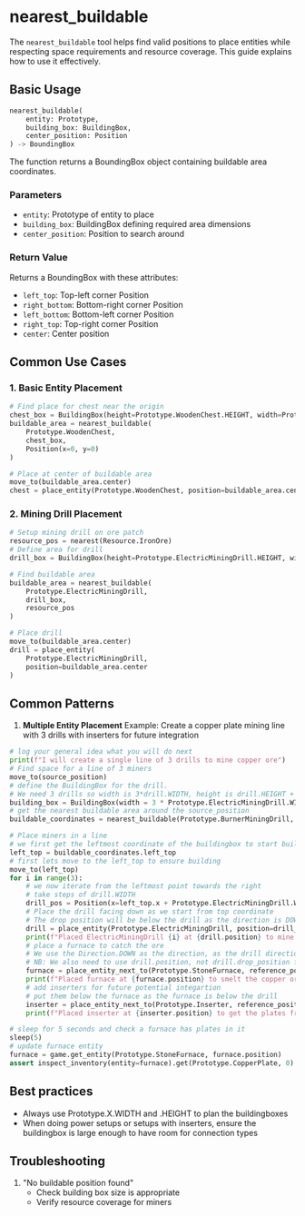 # nearest_buildable

The `nearest_buildable` tool helps find valid positions to place entities while respecting space requirements and resource coverage. This guide explains how to use it effectively.

## Basic Usage

```python
nearest_buildable(
    entity: Prototype,
    building_box: BuildingBox,
    center_position: Position
) -> BoundingBox
```

The function returns a BoundingBox object containing buildable area coordinates.

### Parameters
- `entity`: Prototype of entity to place
- `building_box`: BuildingBox defining required area dimensions
- `center_position`: Position to search around

### Return Value
Returns a BoundingBox with these attributes:
- `left_top`: Top-left corner Position
- `right_bottom`: Bottom-right corner Position
- `left_bottom`: Bottom-left corner Position
- `right_top`: Top-right corner Position
- `center`: Center position


## Common Use Cases

### 1. Basic Entity Placement
```python
# Find place for chest near the origin
chest_box = BuildingBox(height=Prototype.WoodenChest.HEIGHT, width=Prototype.WoodenChest.WIDTH)
buildable_area = nearest_buildable(
    Prototype.WoodenChest,
    chest_box,
    Position(x=0, y=0)
)

# Place at center of buildable area
move_to(buildable_area.center)
chest = place_entity(Prototype.WoodenChest, position=buildable_area.center)
```

### 2. Mining Drill Placement
```python
# Setup mining drill on ore patch
resource_pos = nearest(Resource.IronOre)
# Define area for drill
drill_box = BuildingBox(height=Prototype.ElectricMiningDrill.HEIGHT, width=Prototype.ElectricMiningDrill.WIDTH)

# Find buildable area
buildable_area = nearest_buildable(
    Prototype.ElectricMiningDrill,
    drill_box,
    resource_pos
)

# Place drill
move_to(buildable_area.center)
drill = place_entity(
    Prototype.ElectricMiningDrill,
    position=buildable_area.center
)
```
## Common Patterns

1. **Multiple Entity Placement**
Example: Create a copper plate mining line with 3 drills with inserters for future integration
```python
# log your general idea what you will do next
print(f"I will create a single line of 3 drills to mine copper ore")
# Find space for a line of 3 miners
move_to(source_position)
# define the BuildingBox for the drill. 
# We need 3 drills so width is 3*drill.WIDTH, height is drill.HEIGHT + furnace.HEIGHT, 3 for drill, one for furnace
building_box = BuildingBox(width = 3 * Prototype.ElectricMiningDrill.WIDTH, height = Prototype.ElectricMiningDrill.HEIGHT + Prototype.StoneFurnace.HEIGHT)
# get the nearest buildable area around the source_position
buildable_coordinates = nearest_buildable(Prototype.BurnerMiningDrill, building_box, source_position)

# Place miners in a line
# we first get the leftmost coordinate of the buildingbox to start building from
left_top = buildable_coordinates.left_top
# first lets move to the left_top to ensure building
move_to(left_top)
for i in range(3):
    # we now iterate from the leftmost point towards the right
    # take steps of drill.WIDTH
    drill_pos = Position(x=left_top.x + Prototype.ElectricMiningDrill.WIDTH*i, y=left_top.y)
    # Place the drill facing down as we start from top coordinate
    # The drop position will be below the drill as the direction is DOWN
    drill = place_entity(Prototype.ElectricMiningDrill, position=drill_pos, direction = Direction.DOWN)
    print(f"Placed ElectricMiningDrill {i} at {drill.position} to mine copper ore")
    # place a furnace to catch the ore
    # We use the Direction.DOWN as the direction, as the drill direction is DOWN which means the drop position is below the drill
    # NB: We also need to use drill.position, not drill.drop_position for placement. FUrnaces are multiple tiles wide and using drill.drop_pos will break the placement. VERY IMPORTANT CONSIDERATION
    furnace = place_entity_next_to(Prototype.StoneFurnace, reference_position=drill.position, direction = Direction.DOWN)
    print(f"Placed furnace at {furnace.position} to smelt the copper ore for drill {i} at {drill.position}")
    # add inserters for future potential integartion
    # put them below the furnace as the furnace is below the drill
    inserter = place_entity_next_to(Prototype.Inserter, reference_position=furnace.position, direction = Direction.DOWN)
    print(f"Placed inserter at {inserter.position} to get the plates from furnace {i} at {furnace.position}")

# sleep for 5 seconds and check a furnace has plates in it
sleep(5)
# update furnace entity
furnace = game.get_entity(Prototype.StoneFurnace, furnace.position)
assert inspect_inventory(entity=furnace).get(Prototype.CopperPlate, 0) > 0, f"No copper plates found in furnace at {furnace.position}"
```

## Best practices
- Always use Prototype.X.WIDTH and .HEIGHT to plan the buildingboxes
- When doing power setups or setups with inserters, ensure the buildingbox is large enough to have room for connection types

## Troubleshooting

1. "No buildable position found"
   - Check building box size is appropriate
   - Verify resource coverage for miners